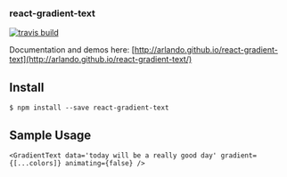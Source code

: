 ### react-gradient-text

[![travis build](https://img.shields.io/travis/arlando/react-gradient-text.svg?style=flat-square)](https://img.shields.io/travis/arlando/react-gradient-text)

Documentation and demos here: [http://arlando.github.io/react-gradient-text](http://arlando.github.io/react-gradient-text/)

## Install

`$ npm install --save react-gradient-text`

## Sample Usage

```
<GradientText data='today will be a really good day' gradient={[...colors]} animating={false} />
```
